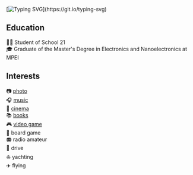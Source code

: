 [![Typing SVG](https://readme-typing-svg.demolab.com?font=Fira+Code&pause=1000&random=false&width=435&lines=Hi%2C+I'm+Sergey!)](https://git.io/typing-svg)

## Education
👨‍🎓 Student of School 21  
🎓 Graduate of the Master's Degree in Electronics and Nanoelectronics at MPEI

## Interests
:camera: [photo](https://instagram.com/roofsofmoscow)  
:headphones: [music](https://music.yandex.ru/users/SergejMuzalew)  
:cinema: [cinema](https://www.kinopoisk.ru/user/5485557/)  
:books: [books](https://www.litres.ru/chitateli/22087538)  
:video_game: [video game](https://steamcommunity.com/id/grey1996)  
:game_die: board game  
:radio: radio amateur  
:car: drive  
:sailboat: yachting  
:airplane: flying
